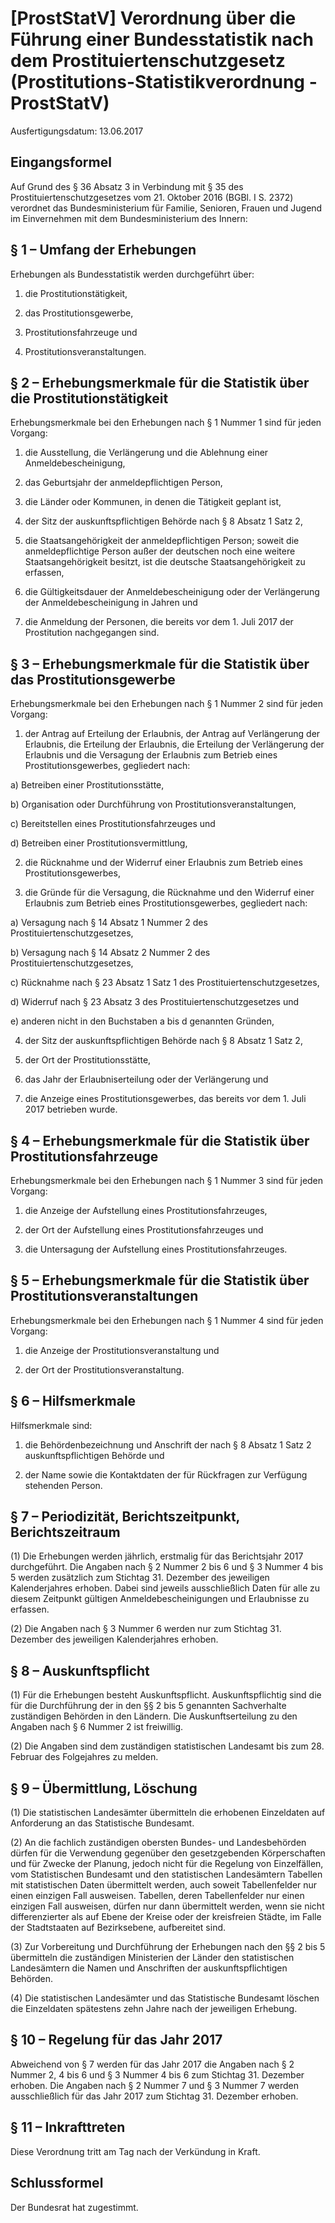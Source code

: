 # [ProstStatV] Verordnung über die Führung einer Bundesstatistik nach dem Prostituiertenschutzgesetz  (Prostitutions-Statistikverordnung - ProstStatV)

Ausfertigungsdatum: 13.06.2017

 

## Eingangsformel

Auf Grund des § 36 Absatz 3 in Verbindung mit § 35 des Prostituiertenschutzgesetzes vom 21. Oktober 2016 (BGBl. I S. 2372) verordnet das Bundesministerium für Familie, Senioren, Frauen und Jugend im Einvernehmen mit dem Bundesministerium des Innern:


## § 1 – Umfang der Erhebungen

Erhebungen als Bundesstatistik werden durchgeführt über:

1. die Prostitutionstätigkeit,

2. das Prostitutionsgewerbe,

3. Prostitutionsfahrzeuge und

4. Prostitutionsveranstaltungen.


## § 2 – Erhebungsmerkmale für die Statistik über die Prostitutionstätigkeit

Erhebungsmerkmale bei den Erhebungen nach § 1 Nummer 1 sind für jeden Vorgang:

1. die Ausstellung, die Verlängerung und die Ablehnung einer Anmeldebescheinigung,

2. das Geburtsjahr der anmeldepflichtigen Person,

3. die Länder oder Kommunen, in denen die Tätigkeit geplant ist,

4. der Sitz der auskunftspflichtigen Behörde nach § 8 Absatz 1 Satz 2,

5. die Staatsangehörigkeit der anmeldepflichtigen Person; soweit die anmeldepflichtige Person außer der deutschen noch eine weitere Staatsangehörigkeit besitzt, ist die deutsche Staatsangehörigkeit zu erfassen,

6. die Gültigkeitsdauer der Anmeldebescheinigung oder der Verlängerung der Anmeldebescheinigung in Jahren und

7. die Anmeldung der Personen, die bereits vor dem 1. Juli 2017 der Prostitution nachgegangen sind.


## § 3 – Erhebungsmerkmale für die Statistik über das Prostitutionsgewerbe

Erhebungsmerkmale bei den Erhebungen nach § 1 Nummer 2 sind für jeden Vorgang:

1. der Antrag auf Erteilung der Erlaubnis, der Antrag auf Verlängerung der Erlaubnis, die Erteilung der Erlaubnis, die Erteilung der Verlängerung der Erlaubnis und die Versagung der Erlaubnis zum Betrieb eines Prostitutionsgewerbes, gegliedert nach:

a) Betreiben einer Prostitutionsstätte,

b) Organisation oder Durchführung von Prostitutionsveranstaltungen,

c) Bereitstellen eines Prostitutionsfahrzeuges und

d) Betreiben einer Prostitutionsvermittlung,

2. die Rücknahme und der Widerruf einer Erlaubnis zum Betrieb eines Prostitutionsgewerbes,

3. die Gründe für die Versagung, die Rücknahme und den Widerruf einer Erlaubnis zum Betrieb eines Prostitutionsgewerbes, gegliedert nach:

a) Versagung nach § 14 Absatz 1 Nummer 2 des Prostituiertenschutzgesetzes,

b) Versagung nach § 14 Absatz 2 Nummer 2 des Prostituiertenschutzgesetzes,

c) Rücknahme nach § 23 Absatz 1 Satz 1 des Prostituiertenschutzgesetzes,

d) Widerruf nach § 23 Absatz 3 des Prostituiertenschutzgesetzes und

e) anderen nicht in den Buchstaben a bis d genannten Gründen,

4. der Sitz der auskunftspflichtigen Behörde nach § 8 Absatz 1 Satz 2,

5. der Ort der Prostitutionsstätte,

6. das Jahr der Erlaubniserteilung oder der Verlängerung und

7. die Anzeige eines Prostitutionsgewerbes, das bereits vor dem 1. Juli 2017 betrieben wurde.


## § 4 – Erhebungsmerkmale für die Statistik über Prostitutionsfahrzeuge

Erhebungsmerkmale bei den Erhebungen nach § 1 Nummer 3 sind für jeden Vorgang:

1. die Anzeige der Aufstellung eines Prostitutionsfahrzeuges,

2. der Ort der Aufstellung eines Prostitutionsfahrzeuges und

3. die Untersagung der Aufstellung eines Prostitutionsfahrzeuges.


## § 5 – Erhebungsmerkmale für die Statistik über Prostitutionsveranstaltungen

Erhebungsmerkmale bei den Erhebungen nach § 1 Nummer 4 sind für jeden Vorgang:

1. die Anzeige der Prostitutionsveranstaltung und

2. der Ort der Prostitutionsveranstaltung.


## § 6 – Hilfsmerkmale

Hilfsmerkmale sind:

1. die Behördenbezeichnung und Anschrift der nach § 8 Absatz 1 Satz 2 auskunftspflichtigen Behörde und

2. der Name sowie die Kontaktdaten der für Rückfragen zur Verfügung stehenden Person.


## § 7 – Periodizität, Berichtszeitpunkt, Berichtszeitraum

(1) Die Erhebungen werden jährlich, erstmalig für das Berichtsjahr 2017 durchgeführt. Die Angaben nach § 2 Nummer 2 bis 6 und § 3 Nummer 4 bis 5 werden zusätzlich zum Stichtag 31. Dezember des jeweiligen Kalenderjahres erhoben. Dabei sind jeweils ausschließlich Daten für alle zu diesem Zeitpunkt gültigen Anmeldebescheinigungen und Erlaubnisse zu erfassen.

(2) Die Angaben nach § 3 Nummer 6 werden nur zum Stichtag 31. Dezember des jeweiligen Kalenderjahres erhoben.


## § 8 – Auskunftspflicht

(1) Für die Erhebungen besteht Auskunftspflicht. Auskunftspflichtig sind die für die Durchführung der in den §§ 2 bis 5 genannten Sachverhalte zuständigen Behörden in den Ländern. Die Auskunftserteilung zu den Angaben nach § 6 Nummer 2 ist freiwillig.

(2) Die Angaben sind dem zuständigen statistischen Landesamt bis zum 28. Februar des Folgejahres zu melden.


## § 9 – Übermittlung, Löschung

(1) Die statistischen Landesämter übermitteln die erhobenen Einzeldaten auf Anforderung an das Statistische Bundesamt.

(2) An die fachlich zuständigen obersten Bundes- und Landesbehörden dürfen für die Verwendung gegenüber den gesetzgebenden Körperschaften und für Zwecke der Planung, jedoch nicht für die Regelung von Einzelfällen, vom Statistischen Bundesamt und den statistischen Landesämtern Tabellen mit statistischen Daten übermittelt werden, auch soweit Tabellenfelder nur einen einzigen Fall ausweisen. Tabellen, deren Tabellenfelder nur einen einzigen Fall ausweisen, dürfen nur dann übermittelt werden, wenn sie nicht differenzierter als auf Ebene der Kreise oder der kreisfreien Städte, im Falle der Stadtstaaten auf Bezirksebene, aufbereitet sind.

(3) Zur Vorbereitung und Durchführung der Erhebungen nach den §§ 2 bis 5 übermitteln die zuständigen Ministerien der Länder den statistischen Landesämtern die Namen und Anschriften der auskunftspflichtigen Behörden.

(4) Die statistischen Landesämter und das Statistische Bundesamt löschen die Einzeldaten spätestens zehn Jahre nach der jeweiligen Erhebung.


## § 10 – Regelung für das Jahr 2017

Abweichend von § 7 werden für das Jahr 2017 die Angaben nach § 2 Nummer 2, 4 bis 6 und § 3 Nummer 4 bis 6 zum Stichtag 31. Dezember erhoben. Die Angaben nach § 2 Nummer 7 und § 3 Nummer 7 werden ausschließlich für das Jahr 2017 zum Stichtag 31. Dezember erhoben.


## § 11 – Inkrafttreten

Diese Verordnung tritt am Tag nach der Verkündung in Kraft.


## Schlussformel

Der Bundesrat hat zugestimmt.
